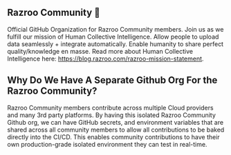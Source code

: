 ## Razroo Community 👋

Official GitHub Organization for Razroo Community members. Join us as we fulfill our mission of Human Collective Intelligence. Allow people to upload data seamlessly + integrate automatically. Enable humanity to share perfect quality/knowledge en masse. Read more about Human Collective Intelligence here: https://blog.razroo.com/razroo-mission-statement.  

## Why Do We Have A Separate Github Org For the Razroo Community?

Razroo Community members contribute across multiple Cloud providers and many 3rd party platforms. By having this isolated Razroo Community Github org, we can have GitHub secrets, and environment variables that are shared across all community members to allow all contributions to be baked directly into the CI/CD. This enables community contributions to have their own production-grade isolated environment they can test in real-time. 

